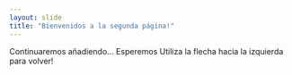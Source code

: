 ```yaml
---
layout: slide
title: "Bienvenidos a la segunda página!"
---
```

Continuaremos añadiendo... Esperemos
Utiliza la flecha hacia la izquierda para volver!